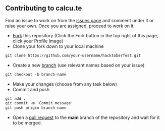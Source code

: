 ## Contributing to calcu.te

Find an issue to work on from the [issues page](https://github.com/DarkFalc0n/calcu.te/issues) and comment under it or raise your own. Once you are assigned, proceed to work on it: 

* [Fork](https://docs.github.com/en/pull-requests/collaborating-with-pull-requests/working-with-forks/about-forks) this repository (Click the Fork button in the top right of this page, click your Profile Image)
* Clone your fork down to your local machine

```markdown
git clone https://github.com/your-username/hacktoberfest.git
```

* Create a new [branch](https://docs.github.com/en/pull-requests/collaborating-with-pull-requests/proposing-changes-to-your-work-with-pull-requests/about-branches) (use relevant names based on your issue)

```markdown
git checkout -b branch-name
```

* Make your changes (choose from any task below)
* Commit and push

```markdown
git add .
git commit -m 'Commit message'
git push origin branch-name
```
* Open a [pull request](https://docs.github.com/en/pull-requests/collaborating-with-pull-requests/proposing-changes-to-your-work-with-pull-requests/about-pull-requests) to the <b> main </b> branch of the repository and wait for it to be merged.
